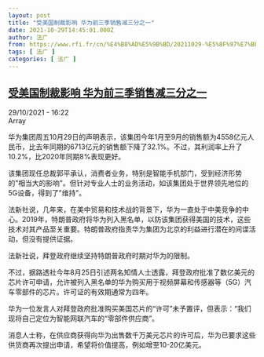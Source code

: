 ```yaml
---
layout: post
title: "受美国制裁影响 华为前三季销售减三分之一"
date: 2021-10-29T14:45:01.000Z
author: 法广
from: https://www.rfi.fr/cn/%E4%B8%AD%E5%9B%BD/20211029-%E5%8F%97%E7%BE%8E%E5%9B%BD%E5%88%B6%E8%A3%81%E5%BD%B1%E5%93%8D-%E5%8D%8E%E4%B8%BA%E5%89%8D%E4%B8%89%E5%AD%A3%E9%94%80%E5%94%AE%E5%87%8F%E4%B8%89%E5%88%86%E4%B9%8B%E4%B8%80
tags: [ 法广 ]
categories: [ 法广 ]
---
```

<!--1635518701000-->
[受美国制裁影响 华为前三季销售减三分之一](https://www.rfi.fr/cn/%E4%B8%AD%E5%9B%BD/20211029-%E5%8F%97%E7%BE%8E%E5%9B%BD%E5%88%B6%E8%A3%81%E5%BD%B1%E5%93%8D-%E5%8D%8E%E4%B8%BA%E5%89%8D%E4%B8%89%E5%AD%A3%E9%94%80%E5%94%AE%E5%87%8F%E4%B8%89%E5%88%86%E4%B9%8B%E4%B8%80)
------

<div>
<div>29/10/2021 - 16:22</div>Array<div >                    <p>华为集团周五10月29日的声明表示，该集团今年1月至9月的销售额为4558亿元人民币，比去年同期的6713亿元的销售额下降了32.1%。不过，其利润率上升了10.2%，比2020年同期8%表现更好。</p><p>该集团现任总裁郭平承认，消费者业务，特别是智能手机部门，受到经济形势的"相当大的影响"。但针对专业人士的业务活动，如该集团处于世界领先地位的5G设备，得到了"维持"。</p><p>法新社说，几年来，在美中贸易和技术战的背景下，华为一直处于中美竞争的中心。2019年，特朗普政府将华为列入黑名单，以防该集团获得美国的技术，这些技术对其产品至关重要。特朗普政府指责华为集团为北京的利益进行潜在的间谍活动，但没有提供证据。</p><p>法新社说，拜登政府继续坚持特朗普政府时期对华为的限制。</p><p>不过，据路透社今年8月25日引述两名知情人士透露，拜登政府批准了数亿美元的芯片许可申请，允许被列入黑名单的华为购买用于视频屏幕和传感器等（5G）汽车零部件的芯片。许可证的有效期通常为四年。</p><p>华为一位发言人对拜登政府批准购买美国芯片的“许可”未予置评，但表示：“我们现将自己定位为智能网联汽车的“零部件供应商”。</p><p>消息人士称，在供应商获得向华为出售数千万美元芯片的许可后，华为已要求这些供货商再次提出申请，希望将价值提高，例如增至10-20亿美元。</p>                                            <div data-selfpromo-newsletter>    </div>    <div data-selfpromo-app>    </div>                </div>
</div>
